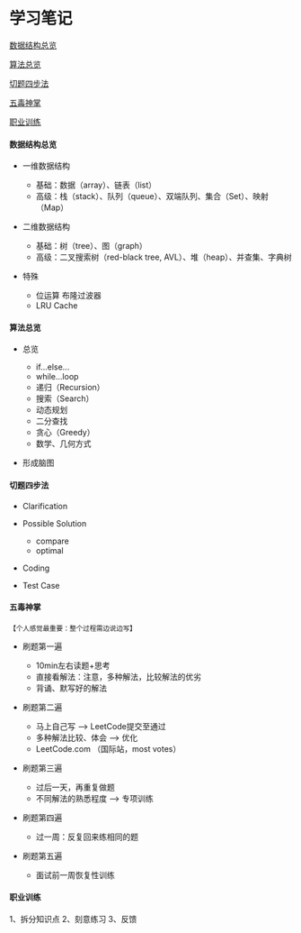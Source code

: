 # 学习笔记

[数据结构总览](#数据结构总览)

[算法总览](#算法总览)

[切题四步法](#切题四步法)

[五毒神掌](#五毒神掌)

[职业训练](#职业训练)

#### 数据结构总览

- 一维数据结构
  
  - 基础：数据（array）、链表（list）
  - 高级：栈（stack）、队列（queue）、双端队列、集合（Set）、映射（Map）
  
- 二维数据结构

    - 基础：树（tree）、图（graph）
    - 高级：二叉搜索树（red-black tree, AVL）、堆（heap）、并查集、字典树
    
 - 特殊
 
    - 位运算  布隆过波器
    - LRU Cache

#### 算法总览

- 总览
    
    - if...else...
    - while...loop
    - 递归（Recursion）
    - 搜索（Search）
    - 动态规划
    - 二分查找
    - 贪心（Greedy）
    - 数学、几何方式
    
- 形成脑图

#### 切题四步法

- Clarification
- Possible Solution

    - compare
    - optimal
- Coding
- Test Case

#### 五毒神掌
 
 `【个人感觉最重要：整个过程需边说边写】`

- 刷题第一遍
    
    - 10min左右读题+思考
    - 直接看解法：注意，多种解法，比较解法的优劣
    - 背诵、默写好的解法
- 刷题第二遍

    - 马上自己写 --> LeetCode提交至通过
    - 多种解法比较、体会 --> 优化
    - LeetCode.com （国际站，most votes）
- 刷题第三遍

    - 过后一天，再重复做题
    - 不同解法的熟悉程度 --> 专项训练
- 刷题第四遍
    
    - 过一周：反复回来练相同的题
- 刷题第五遍
    
    - 面试前一周恢复性训练

#### 职业训练
1、拆分知识点
2、刻意练习
3、反馈